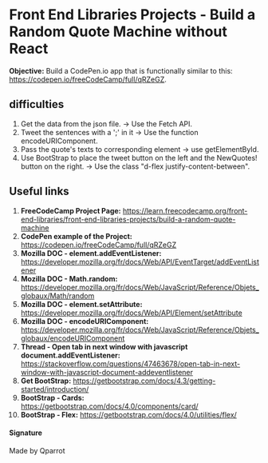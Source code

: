 # Front End Libraries Projects - Build a Random Quote Machine without React

**Objective:** Build a CodePen.io app that is functionally similar to this: https://codepen.io/freeCodeCamp/full/qRZeGZ.

## difficulties
1. Get the data from the json file. -> Use the Fetch API.
2. Tweet the sentences with a ';' in it -> Use the function encodeURIComponent.
3. Pass the quote's texts to corresponding element -> use getElementById.
4. Use BootStrap to place the tweet button on the left and the NewQuotes! button on the right. -> Use the class "d-flex justify-content-between".
## Useful links
1. **FreeCodeCamp Project Page:** https://learn.freecodecamp.org/front-end-libraries/front-end-libraries-projects/build-a-random-quote-machine
2. **CodePen example of the Project:** https://codepen.io/freeCodeCamp/full/qRZeGZ
3. **Mozilla DOC - element.addEventListener:** https://developer.mozilla.org/fr/docs/Web/API/EventTarget/addEventListener
4. **Mozilla DOC - Math.random:**  https://developer.mozilla.org/fr/docs/Web/JavaScript/Reference/Objets_globaux/Math/random
5. **Mozilla DOC - element.setAttribute:** https://developer.mozilla.org/fr/docs/Web/API/Element/setAttribute
6. **Mozilla DOC - encodeURIComponent:** https://developer.mozilla.org/fr/docs/Web/JavaScript/Reference/Objets_globaux/encodeURIComponent
7. **Thread - Open tab in next window with javascript document.addEventListener:** https://stackoverflow.com/questions/47463678/open-tab-in-next-window-with-javascript-document-addeventlistener
8. **Get BootStrap:** https://getbootstrap.com/docs/4.3/getting-started/introduction/
9. **BootStrap - Cards:** https://getbootstrap.com/docs/4.0/components/card/
10. **BootStrap - Flex:** https://getbootstrap.com/docs/4.0/utilities/flex/
#### Signature

Made by Qparrot
